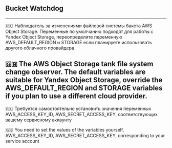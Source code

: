 ## Bucket Watchdog

---
🇷🇺 Наблюдатель за изменениями файловой системы бакета AWS Object Storage.
Переменные по умолчанию подходят для работы с Yandex Object Storage, переопределите переменную AWS_DEFAULT_REGION и
STORAGE если планируете использовать другого облачного провайдера.

🇬🇧 The AWS Object Storage tank file system change observer.
The default variables are suitable for Yandex Object Storage, override the AWS_DEFAULT_REGION and STORAGE variables if
you plan to use a different cloud provider.
---
🇷🇺 Требуется самостоятельно установить значения переменных AWS_ACCESS_KEY_ID, AWS_SECRET_ACCESS_KEY,
соответствующих вашему сервисному аккаунту

🇬🇧 You need to set the values of the variables yourself, AWS_ACCESS_KEY_ID, AWS_SECRET_ACCESS_KEY,
corresponding to your service account
